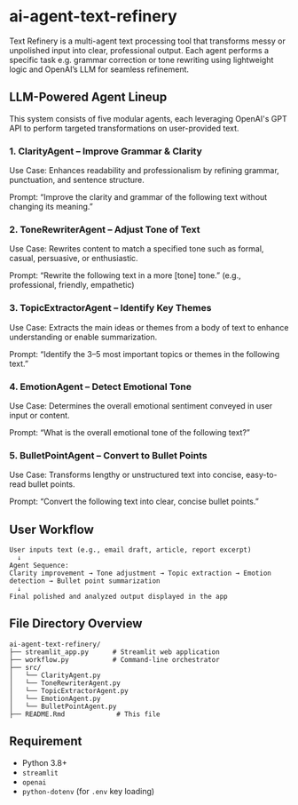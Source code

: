 # ai-agent-text-refinery
Text Refinery is a multi-agent text processing tool that transforms messy or unpolished input into clear, professional output. Each agent performs a specific task e.g. grammar correction or tone rewriting using lightweight logic and OpenAI’s LLM for seamless refinement.

## LLM-Powered Agent Lineup
This system consists of five modular agents, each leveraging OpenAI's GPT API to perform targeted transformations on user-provided text.

### 1. ClarityAgent – Improve Grammar & Clarity
Use Case: Enhances readability and professionalism by refining grammar, punctuation, and sentence structure.

Prompt: “Improve the clarity and grammar of the following text without changing its meaning.”

### 2. ToneRewriterAgent – Adjust Tone of Text
Use Case: Rewrites content to match a specified tone such as formal, casual, persuasive, or enthusiastic.

Prompt: “Rewrite the following text in a more [tone] tone.”
(e.g., professional, friendly, empathetic)

### 3. TopicExtractorAgent – Identify Key Themes
Use Case: Extracts the main ideas or themes from a body of text to enhance understanding or enable summarization.

Prompt: “Identify the 3–5 most important topics or themes in the following text.”

### 4. EmotionAgent – Detect Emotional Tone
Use Case: Determines the overall emotional sentiment conveyed in user input or content.

Prompt: “What is the overall emotional tone of the following text?”

### 5. BulletPointAgent – Convert to Bullet Points
Use Case: Transforms lengthy or unstructured text into concise, easy-to-read bullet points.

Prompt: “Convert the following text into clear, concise bullet points.”



## User Workflow


    User inputs text (e.g., email draft, article, report excerpt)
      ↓
    Agent Sequence:
    Clarity improvement → Tone adjustment → Topic extraction → Emotion detection → Bullet point summarization
      ↓
    Final polished and analyzed output displayed in the app



## File Directory Overview
    ai-agent-text-refinery/
    ├── streamlit_app.py      # Streamlit web application
    ├── workflow.py           # Command-line orchestrator
    ├── src/
    │   └── ClarityAgent.py
    │   └── ToneRewriterAgent.py
    │   └── TopicExtractorAgent.py
    │   └── EmotionAgent.py
    │   └── BulletPointAgent.py
    ├── README.Rmd             # This file


## Requirement
- Python 3.8+
- `streamlit`
- `openai`
- `python-dotenv` (for `.env` key loading)
